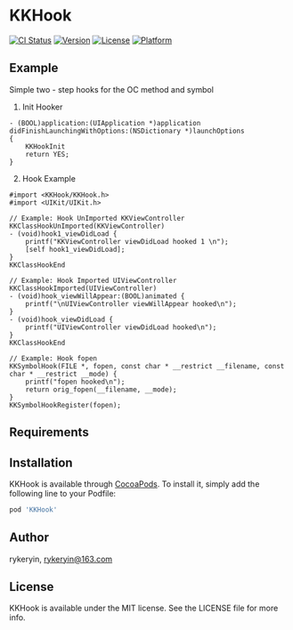 # KKHook

[![CI Status](https://img.shields.io/travis/rykeryin/KKHook.svg?style=flat)](https://travis-ci.org/rykeryin/KKHook)
[![Version](https://img.shields.io/cocoapods/v/KKHook.svg?style=flat)](https://cocoapods.org/pods/KKHook)
[![License](https://img.shields.io/cocoapods/l/KKHook.svg?style=flat)](https://cocoapods.org/pods/KKHook)
[![Platform](https://img.shields.io/cocoapods/p/KKHook.svg?style=flat)](https://cocoapods.org/pods/KKHook)

## Example

Simple two - step hooks for the OC method and symbol

1. Init Hooker
```
- (BOOL)application:(UIApplication *)application didFinishLaunchingWithOptions:(NSDictionary *)launchOptions
{
    KKHookInit
    return YES;
}
```
2. Hook Example
```
#import <KKHook/KKHook.h>
#import <UIKit/UIKit.h>

// Example: Hook UnImported KKViewController
KKClassHookUnImported(KKViewController)
- (void)hook1_viewDidLoad {
    printf("KKViewController viewDidLoad hooked 1 \n");
    [self hook1_viewDidLoad];
}
KKClassHookEnd

// Example: Hook Imported UIViewController
KKClassHookImported(UIViewController)
- (void)hook_viewWillAppear:(BOOL)animated {
    printf("\nUIViewController viewWillAppear hooked\n");
}
- (void)hook_viewDidLoad {
    printf("UIViewController viewDidLoad hooked\n");
}
KKClassHookEnd

// Example: Hook fopen
KKSymbolHook(FILE *, fopen, const char * __restrict __filename, const char * __restrict __mode) {
    printf("fopen hooked\n");
    return orig_fopen(__filename, __mode);
}
KKSymbolHookRegister(fopen);
```

## Requirements

## Installation

KKHook is available through [CocoaPods](https://cocoapods.org). To install
it, simply add the following line to your Podfile:

```ruby
pod 'KKHook'
```

## Author

rykeryin, rykeryin@163.com

## License

KKHook is available under the MIT license. See the LICENSE file for more info.


